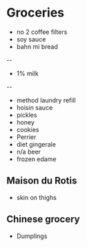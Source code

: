 # Groceries

- no 2 coffee filters
- soy sauce
- bahn mi bread

--

- 1% milk

--

- method laundry refill
- hoisin sauce
- pickles
- honey
- cookies
- Perrier
- diet gingerale
- n/a beer
- frozen edame

## Maison du Rotis

- skin on thighs

## Chinese grocery

- Dumplings
